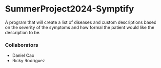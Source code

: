 # SummerProject2024-Symptify
A program that will create a list of diseases and custom descriptions based on the severity of the symptoms and how formal the patient would like the description to be.

### Collaborators
- Daniel Cao 
- Ricky Rodriguez
